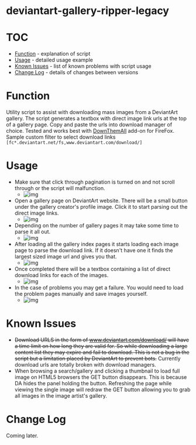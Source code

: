 # deviantart-gallery-ripper-legacy

# TOC 
* [Function](#function) - explanation of script
* [Usage](#usage) - detailed usage example
* [Known Issues](#known-issues) - list of known problems with script usage
* [Change Log](#change-log) - details of changes between versions

# Function <a name="function"></a>
Utility script to assist with downloading mass images from a DeviantArt gallery.
The script generates a textbox with direct image link urls at the top of a gallery page. Copy and paste the urls into download manager of choice. Tested and works best with [DownThemAll](https://addons.mozilla.org/en-US/firefox/addon/downthemall/) add-on for FireFox. Sample custom filter to select download links `[fc*.deviantart.net/fs,www.deviantart.com/download/]`

# Usage <a name="usage"></a>
* Make sure that click through pagination is turned on and not scroll through or the script will malfunction.
  * ![img](https://dl.dropboxusercontent.com/u/29157236/006%20Click%20Through.png)
* Open a gallery page on DeviantArt website. There will be a small button under the gallery creator's profile image. Click it to start parsing out the direct image links. 
  * ![img](https://dl.dropboxusercontent.com/u/29157236/001%20Start.png)
* Depending on the number of gallery pages it may take some time to parse it all out.
  * ![img](https://dl.dropboxusercontent.com/u/29157236/002%20Scanning%20Gallery%20List.png)
* After loading all the gallery index pages it starts loading each image page to parse the download link. If it doesn't have one it finds the largest sized image url and gives you that.
  * ![img](https://dl.dropboxusercontent.com/u/29157236/003%20Loading%20Image%20Pages.png)
* Once completed there will be a textbox containing a list of direct download links for each of the images.
  * ![img](https://dl.dropboxusercontent.com/u/29157236/004%20Complete%20Success.png)
* In the case of problems you may get a failure. You would need to load the problem pages manually and save images yourself.
  * ![img](https://dl.dropboxusercontent.com/u/29157236/005%20Complete%20Failed%20with%20List.png)

# Known Issues  <a name="known-issues"></a>
* <strike>Download URLS in the form of www.deviantart.com/download/ will have a time limit on how long they are valid for. So while downloading a large content list they may expire and fail to download. This is not a bug in the script but a limitation placed by DeviantArt to prevent bots.</strike> Currently download urls are totally broken with download managers.
* When browsing a search/gallery and clicking a thumbnail to load full image on HTML5 browsers the GET button disappears. This is because DA hides the panel holding the button. Refreshing the page while viewing the single image will redraw the GET button allowing you to grab all images in the image artist's gallery.

# Change Log <a name="change-log"></a>
Coming later.

